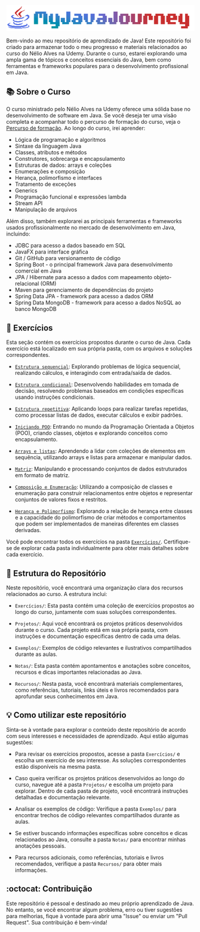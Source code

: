 
<img src="Recursos/imgs/myjavajourney.png" alt="Logo do Java">

Bem-vindo ao meu repositório de aprendizado de Java! Este repositório foi criado para armazenar todo o meu progresso e materiais relacionados ao curso do Nélio Alves na Udemy. Durante o curso, estarei explorando uma ampla gama de tópicos e conceitos essenciais do Java, bem como ferramentas e frameworks populares para o desenvolvimento profissional em Java.

## 📚 Sobre o Curso
O curso ministrado pelo Nélio Alves na Udemy oferece uma sólida base no desenvolvimento de software em Java. Se você deseja ter uma visão completa e acompanhar todo o percurso de formação do curso, veja o [Percurso de formação](/Notas/01-Curso-Java-COMPLETO.pdf). Ao longo do curso, irei aprender:
- Lógica de programação e algoritmos
- Sintaxe da linguagem Java
- Classes, atributos e métodos
- Construtores, sobrecarga e encapsulamento
- Estruturas de dados: arrays e coleções
- Enumerações e composição
- Herança, polimorfismo e interfaces
- Tratamento de exceções
- Generics
- Programação funcional e expressões lambda
- Stream API
- Manipulação de arquivos
  
Além disso, também explorarei as principais ferramentas e frameworks usados profissionalmente no mercado de desenvolvimento em Java, incluindo:

- JDBC para acesso a dados baseado em SQL
- JavaFX para interface gráfica
- Git / GitHub para versionamento de código
- Spring Boot - o principal framework Java para desenvolvimento comercial em Java
- JPA / Hibernate para acesso a dados com mapeamento objeto-relacional (ORM)
- Maven para gerenciamento de dependências do projeto
- Spring Data JPA - framework para acesso a dados ORM
- Spring Data MongoDB - framework para acesso a dados NoSQL ao banco MongoDB


## 📝 Exercícios
Esta seção contém os exercícios propostos durante o curso de Java. Cada exercício está localizado em sua própria pasta, com os arquivos e soluções correspondentes.

- [`Estrutura sequencial`](Exercícios/Estrutura%20sequencial/): Explorando problemas de lógica sequencial, realizando cálculos, e interagindo com entrada/saída de dados. 

- [`Estrutura condicional`](Exercícios/Estrutura%20condicional/): Desenvolvendo habilidades em tomada de decisão, resolvendo problemas baseados em condições específicas usando instruções condicionais.

- [`Estrutura repetitiva`](Exercícios/Estrutura%20repetitiva/): Aplicando loops para realizar tarefas repetidas, como processar listas de dados, executar cálculos e exibir padrões.

- [`Iniciando POO`](Exercícios/Iniciando%20POO/): Entrando no mundo da Programação Orientada a Objetos (POO), criando classes, objetos e explorando conceitos como encapsulamento.

- [`Arrays e listas`](Exercícios/Arrays%20e%20listas/): Aprendendo a lidar com coleções de elementos em sequência, utilizando arrays e listas para armazenar e manipular dados.

- [`Matriz`](Exercícios/Matriz/): Manipulando e processando conjuntos de dados estruturados em formato de matriz.

- [`Composição e Enumeração`](Exercícios/Composição%20e%20enumeração/): Utilizando a composição de classes e enumeração para construir relacionamentos entre objetos e representar conjuntos de valores fixos e restritos.

- [`Herança e Polimorfismo`](Exercícios/Herança%20e%20polimorfismo/): Explorando a relação de herança entre classes e a capacidade do polimorfismo de criar métodos e comportamentos que podem ser implementados de maneiras diferentes em classes derivadas.

Você pode encontrar todos os exercícios na pasta [`Exercícios/`](Exercícios/). Certifique-se de explorar cada pasta individualmente para obter mais detalhes sobre cada exercício.


## 📁 Estrutura do Repositório

Neste repositório, você encontrará uma organização clara dos recursos relacionados ao curso. A estrutura inclui:

- `Exercícios/`: Esta pasta contém uma coleção de exercícios propostos ao longo do curso, juntamente com suas soluções correspondentes.

- `Projetos/`: Aqui você encontrará os projetos práticos desenvolvidos durante o curso. Cada projeto está em sua própria pasta, com instruções e documentação específicas dentro de cada uma delas.

- `Exemplos/`: Exemplos de código relevantes e ilustrativos compartilhados durante as aulas.

- `Notas/`: Esta pasta contém apontamentos e anotações sobre conceitos, recursos e dicas importantes relacionadas ao Java.

- `Recursos/`: Nesta pasta, você encontrará materiais complementares, como referências, tutoriais, links úteis e livros recomendados para aprofundar seus conhecimentos em Java.


## 💡 Como utilizar este repositório

Sinta-se à vontade para explorar o conteúdo deste repositório de acordo com seus interesses e necessidades de aprendizado. Aqui estão algumas sugestões:

- Para revisar os exercícios propostos, acesse a pasta `Exercícios/` e escolha um exercício de seu interesse. As soluções correspondentes estão disponíveis na mesma pasta.

- Caso queira verificar os projetos práticos desenvolvidos ao longo do curso, navegue até a pasta `Projetos/` e escolha um projeto para explorar. Dentro de cada pasta de projeto, você encontrará instruções detalhadas e documentação relevante.

- Analisar os exemplos de código: Verifique a pasta `Exemplos/` para encontrar trechos de código relevantes compartilhados durante as aulas.

- Se estiver buscando informações específicas sobre conceitos e dicas relacionados ao Java, consulte a pasta `Notas/` para encontrar minhas anotações pessoais.

- Para recursos adicionais, como referências, tutoriais e livros recomendados, verifique a pasta `Recursos/` para obter mais informações.

## :octocat: Contribuição

Este repositório é pessoal e destinado ao meu próprio aprendizado de Java. No entanto, se você encontrar algum problema, erro ou tiver sugestões para melhorias, fique à vontade para abrir uma "Issue" ou enviar um "Pull Request". Sua contribuição é bem-vinda!

